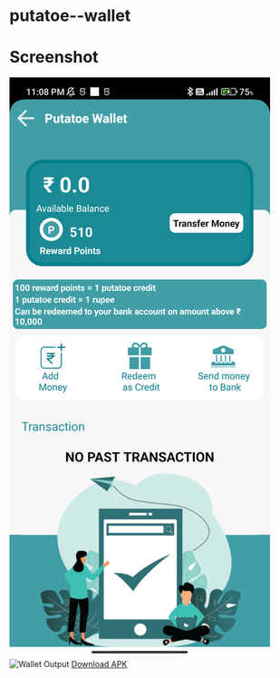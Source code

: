﻿# putatoe--wallet
# Screenshot
![Wallet Screen](images/s1.png)
![Wallet Output](images/output.gif)
[Download APK](apk/app-debug.apk)
